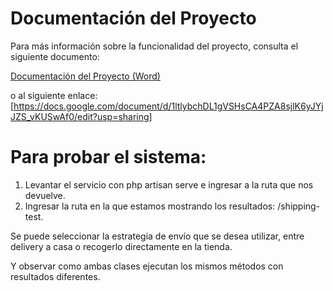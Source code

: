 # Documentación del Proyecto

Para más información sobre la funcionalidad del proyecto, consulta el siguiente documento:

[Documentación del Proyecto (Word)](docs/EjemploSOLID-L-ShippingStrategy.docx)

o al siguiente enlace:
[https://docs.google.com/document/d/1ltlybchDL1gVSHsCA4PZA8sjlK6yJYjJZS_vKUSwAf0/edit?usp=sharing]

# Para probar el sistema:
1. Levantar el servicio con php artisan serve e ingresar a la ruta que nos devuelve.
2. Ingresar la ruta en la que estamos mostrando los resultados: /shipping-test.

Se puede seleccionar la estrategia de envío que se desea utilizar, entre delivery a casa o recogerlo directamente en la tienda.

Y observar como ambas clases ejecutan los mismos métodos con resultados diferentes.


